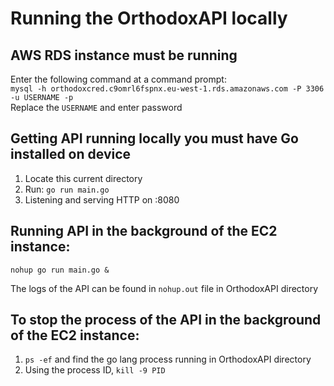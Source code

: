 # Running the OrthodoxAPI locally

## AWS RDS instance must be running
Enter the following command at a command prompt:  
`mysql -h orthodoxcred.c9omrl6fspnx.eu-west-1.rds.amazonaws.com -P 3306 -u USERNAME -p`  
Replace the `USERNAME` and enter password

## Getting API running locally you must have Go installed on device
1. Locate this current directory
2. Run: `go run main.go`
3. Listening and serving HTTP on :8080

## Running API in the background of the EC2 instance:
`nohup go run main.go &`  
  
The logs of the API can be found in `nohup.out` file in OrthodoxAPI directory

## To stop the process of the API in the background of the EC2 instance:
1. `ps -ef` and find the go lang process running in OrthodoxAPI directory
2. Using the process ID, `kill -9 PID`
